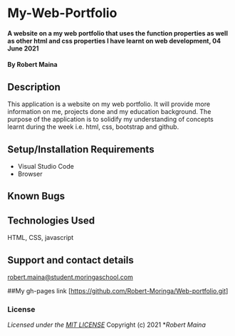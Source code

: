 # My-Web-Portfolio
#### A website on a my web portfolio that uses the function properties as well as other html and css properties I have learnt on web development, 04 June 2021
#### By **Robert Maina**
## Description

This application is a website on my web portfolio. It will provide more information on me, projects done and my education background. The purpose of the application is to solidify my understanding of concepts learnt during the week i.e. html, css, bootstrap and github.
## Setup/Installation Requirements
* Visual Studio Code
* Browser

## Known Bugs

## Technologies Used
HTML, CSS, javascript
## Support and contact details
robert.maina@student.moringaschool.com

##My gh-pages link
[https://github.com/Robert-Moringa/Web-portfolio.git]
### License
*Licensed under the [MIT LICENSE](LICENSE.txt)*
Copyright (c) 2021 **Robert Maina*
